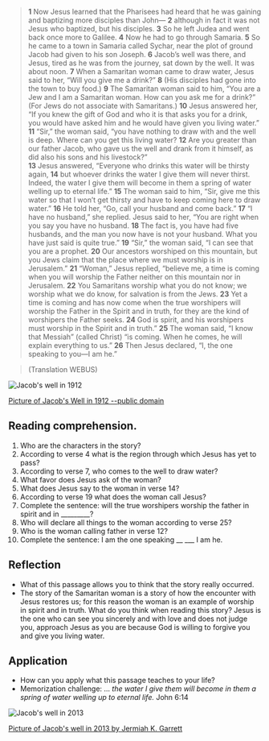 > **1** Now Jesus learned that the Pharisees had heard that he was gaining and 
   baptizing more disciples than John— 
   **2** although in fact it was not Jesus who baptized, but his disciples. 
   **3** So he left Judea and went back once more to Galilee. 
   **4** Now he had to go through Samaria. 
   **5** So he came to a town in Samaria called Sychar, near the plot of ground 
   Jacob had given to his son Joseph. 
   **6** Jacob’s well was there, and Jesus, tired as he was from the journey, 
   sat down by the well. It was about noon. 
   **7** When a Samaritan woman came to draw water, Jesus said to her, 
   “Will you give me a drink?” **8** (His disciples had gone into the town to 
   buy food.) 
   **9** The Samaritan woman said to him, “You are a Jew and I am a Samaritan 
   woman. How can you ask me for a drink?” (For Jews do not associate with 
   Samaritans.) 
   **10** Jesus answered her, “If you knew the gift of God and who it is that 
   asks you for a drink, you would have asked him and he would have given you 
   living water.”  
   **11** “Sir,” the woman said, “you have nothing to draw with and the well is 
   deep. Where can you get this living water? 
   **12** Are you greater than our father Jacob, who gave us the well and drank 
   from it himself, as did also his sons and his livestock?”  
   **13** Jesus answered, “Everyone who drinks this water will be thirsty again, 
   **14** but whoever drinks the water I give them will never thirst. Indeed, 
   the water I give them will become in them a spring of water welling up to 
   eternal life.” 
   **15** The woman said to him, “Sir, give me this water so that I won’t get 
   thirsty and have to keep coming here to draw water.” 
   **16** He told her, “Go, call your husband and come back.” 
   **17** “I have no husband,” she replied. Jesus said to her, 
   “You are right when you say you have no husband. 
   **18** The fact is, you have had five husbands, and the man you now 
   have is not your husband. What you have just said is quite true.” 
   **19** “Sir,” the woman said, “I can see that you are a prophet. 
   **20** Our ancestors worshiped on this mountain, but you Jews claim that 
   the place where we must worship is in Jerusalem.” 
   **21** “Woman,” Jesus replied, “believe me, a time is coming when you 
   will worship the Father neither on this mountain nor in Jerusalem. 
   **22** You Samaritans worship what you do not know; we worship what we 
   do know, for salvation is from the Jews. 
   **23** Yet a time is coming and has now come when the true worshipers 
   will worship the Father in the Spirit and in truth, for they are the 
   kind of worshipers the Father seeks. 
   **24** God is spirit, and his worshipers must worship in the Spirit and in 
   truth.” 
   **25** The woman said, “I know that Messiah” (called Christ) “is coming. 
   When he comes, he will explain everything to us.” 
   **26** Then Jesus declared, “I, the one speaking to you—I am he.”  
   
> (Translation WEBUS)

![Jacob's well in 1912](/img/Nablus_jacob_well_1912.jpg "Jacob's well in 1912")

[Picture of Jacob's Well in 1912 --public domain](https://en.wikipedia.org/wiki/Jacob%27s_Well#/media/File:Nablus_jacob_well_1912.jpg)


## Reading comprehension. 

1. Who are the characters in the story?
2. According to verse 4 what is the region through which Jesus has yet to pass?
3. According to verse 7, who comes to the well to draw water?
4. What favor does Jesus ask of the woman?
5. What does Jesus say to the woman in verse 14?
6. According to verse 19 what does the woman call Jesus?
7. Complete the sentence: will the true worshipers worship the father in 
  spirit and in _________?
8. Who will declare all things to the woman according to verse 25?
9. Who is the woman calling father in verse 12?
10. Complete the sentence: I am the one speaking __ ___ I am he.

## Reflection

* What of this passage allows you to think that the story really occurred.
* The story of the Samaritan woman is a story of how the encounter with 
Jesus restores us; for this reason the woman is an example of worship in 
spirit and in truth. What do you think when reading this story? Jesus is the 
one who can see you sincerely and with love and does not judge you, approach 
Jesus as you are because God is willing to forgive you and give you living 
water. 

## Application

* How can you apply what this passage teaches to your life?
* Memorization challenge: ... _the water I give them will become in them a 
  spring of water welling up to eternal life._ John 6:14


![Jacob's well in 2013](/img/j2013.jpg "Jacob's well in 2013")

[Picture of Jacob's well in 2013 by Jermiah K. Garrett](https://en.wikipedia.org/wiki/Jacob%27s_Well#/media/File:Jacob's_Well_in_2013.jpg)
